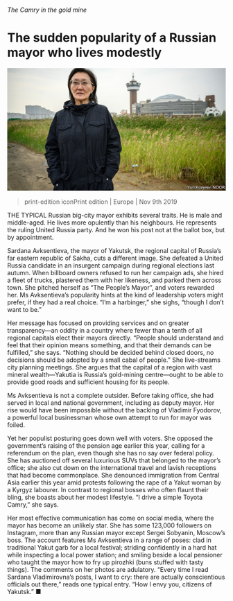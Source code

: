 ###### The Camry in the gold mine

# The sudden popularity of a Russian mayor who lives modestly 

![image](images/20191109_EUP004_0.jpg) 

> print-edition iconPrint edition | Europe | Nov 9th 2019 

THE TYPICAL Russian big-city mayor exhibits several traits. He is male and middle-aged. He lives more opulently than his neighbours. He represents the ruling United Russia party. And he won his post not at the ballot box, but by appointment. 

Sardana Avksentieva, the mayor of Yakutsk, the regional capital of Russia’s far eastern republic of Sakha, cuts a different image. She defeated a United Russia candidate in an insurgent campaign during regional elections last autumn. When billboard owners refused to run her campaign ads, she hired a fleet of trucks, plastered them with her likeness, and parked them across town. She pitched herself as “The People’s Mayor”, and voters rewarded her. Ms Avksentieva’s popularity hints at the kind of leadership voters might prefer, if they had a real choice. “I’m a harbinger,” she sighs, “though I don’t want to be.” 

Her message has focused on providing services and on greater transparency—an oddity in a country where fewer than a tenth of all regional capitals elect their mayors directly. “People should understand and feel that their opinion means something, and that their demands can be fulfilled,” she says. “Nothing should be decided behind closed doors, no decisions should be adopted by a small cabal of people.” She live-streams city planning meetings. She argues that the capital of a region with vast mineral wealth—Yakutia is Russia’s gold-mining centre—ought to be able to provide good roads and sufficient housing for its people. 

Ms Avksentieva is not a complete outsider. Before taking office, she had served in local and national government, including as deputy mayor. Her rise would have been impossible without the backing of Vladimir Fyodorov, a powerful local businessman whose own attempt to run for mayor was foiled. 

Yet her populist posturing goes down well with voters. She opposed the government’s raising of the pension age earlier this year, calling for a referendum on the plan, even though she has no say over federal policy. She has auctioned off several luxurious SUVs that belonged to the mayor’s office; she also cut down on the international travel and lavish receptions that had become commonplace. She denounced immigration from Central Asia earlier this year amid protests following the rape of a Yakut woman by a Kyrgyz labourer. In contrast to regional bosses who often flaunt their bling, she boasts about her modest lifestyle. “I drive a simple Toyota Camry,” she says. 

Her most effective communication has come on social media, where the mayor has become an unlikely star. She has some 123,000 followers on Instagram, more than any Russian mayor except Sergei Sobyanin, Moscow’s boss. The account features Ms Avksentieva in a range of poses: clad in traditional Yakut garb for a local festival; striding confidently in a hard hat while inspecting a local power station; and smiling beside a local pensioner who taught the mayor how to fry up pirozhki (buns stuffed with tasty things). The comments on her photos are adulatory. “Every time I read Sardana Vladimirovna’s posts, I want to cry: there are actually conscientious officials out there,” reads one typical entry. “How I envy you, citizens of Yakutsk.” ■ 

